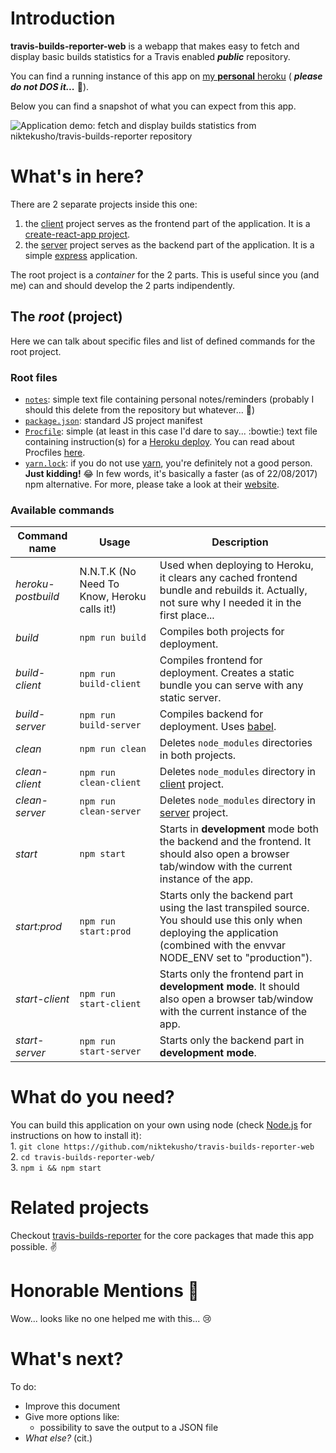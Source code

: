 # Introduction
**travis-builds-reporter-web** is a webapp that makes easy to fetch and display basic builds statistics for a Travis enabled ***public*** repository.

You can find a running instance of this app on [my **personal** heroku](https://travis-builds-reporter.herokuapp.com) ( ***please do not DOS it...*** :pray:).

Below you can find a snapshot of what you can expect from this app.

![Application demo: fetch and display builds statistics from niktekusho/travis-builds-reporter repository](./demo/usage.gif)

# What's in here?
There are 2 separate projects inside this one:
1.  the [client](./client/) project serves as the frontend part of the application. It is a [create-react-app project](https://github.com/facebookincubator/create-react-app).
2.  the [server](./server/) project serves as the backend part of the application. It is a simple [express](https://github.com/expressjs/express) application.

The root project is a *container* for the 2 parts. 
This is useful since you (and me) can and should develop the 2 parts indipendently.

## The *root* (project)

Here we can talk about specific files and list of defined commands for the root project.

### Root files

-   [`notes`](./notes): simple text file containing personal notes/reminders (probably I should this delete from the repository but whatever... :hatched_chick:)
-   [`package.json`](./package.json): standard JS project manifest
-   [`Procfile`](./Procfile): simple (at least in this case I'd dare to say... :bowtie:) text file containing instruction(s) for a [Heroku deploy](https://heroku.com). You can read about Procfiles [here](https://devcenter.heroku.com/articles/procfile).
-   [`yarn.lock`](./yarn.lock): if you do not use [yarn](https://yarnpkg.com), you're definitely not a good person. **Just kidding!** :joy: In few words, it's basically a faster (as of 22/08/2017) npm alternative. For more, please take a look at their [website](https://yarnpkg.com).

### Available commands

Command name     | Usage                                       | Description
-----------------|---------------------------------------------|--------------------------------------------------------------------------------------------------------------------------------------------------------------------------------
*heroku-postbuild* | N.N.T.K (No Need To Know, Heroku calls it!) | Used when deploying to Heroku, it clears any cached frontend bundle and rebuilds it. Actually, not sure why I needed it in the first place...
*build*            | `npm run build`                               | Compiles both projects for deployment.
*build-client*     | `npm run build-client`                        | Compiles frontend for deployment. Creates a static bundle you can serve with any static server.
*build-server*     | `npm run build-server`                        | Compiles backend for deployment. Uses [babel](https://babeljs.io/).
*clean*            | `npm run clean`                               | Deletes `node_modules` directories in both projects.
*clean-client*     | `npm run clean-client`                        | Deletes `node_modules` directory in [client](./client/) project.
*clean-server*     | `npm run clean-server`                        | Deletes `node_modules` directory in [server](./server/) project.
*start*            | `npm start`                                   | Starts in **development** mode both the backend and the frontend. It should also open a browser tab/window with the current instance of the app.
*start:prod*       | `npm run start:prod`                          | Starts only the backend part using the last transpiled source. You should use this only when deploying the application (combined with the envvar NODE_ENV set to "production").
*start-client*     | `npm run start-client`                        | Starts only the frontend part in **development mode**. It should also open a browser tab/window with the current instance of the app.
*start-server*     | `npm run start-server`                        | Starts only the backend part in **development mode**.

# What do you need?
You can build this application on your own using node (check [Node.js](https://nodejs.org) for instructions on how to install it):  
    1.  `git clone https://github.com/niktekusho/travis-builds-reporter-web`  
    2.  `cd travis-builds-reporter-web/`  
    3.  `npm i && npm start`

# Related projects
Checkout [travis-builds-reporter](https://github.com/niktekusho/travis-builds-reporter) for the core packages that made this app possible. :v:

# Honorable Mentions :bow:
Wow... looks like no one helped me with this... :cry:

# What's next?
To do:
-   Improve this document
-   Give more options like:
    -   possibility to save the output to a JSON file
-   *What else?* (cit.)

